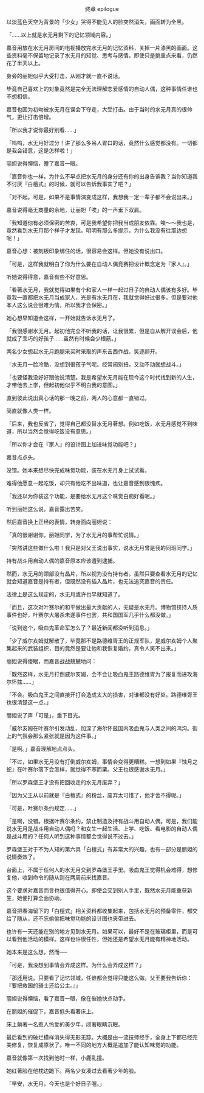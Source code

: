 <p align="center">终章 epilogue</p>

以淡蓝色天空为背景的「少女」哭得不能见人的脸突然消失，画面转为全黑。

「……以上就是水无月剩下的记忆领域内容。」

嘉音用放在水无月房间的电视播放完水无月的记忆资料，关掉一片漆黑的画面。这些资料毫不保留地记录了水无月的知觉、思考与感情。即使只是挑重点来看，仍然花了半天以上。

身旁的丽妲似乎大受打击，从刚才就一直不说话。

毕竟自己喜欢上的对象竟然是完全无法理解恋爱感情的自动人偶，这种事情任谁也不想相信。

嘉音也因为初吻被水无月在误会下夺走，大受打击。由于当时的水无月真的很帅气，更让打击倍增。

「所以我才说你最好别看……」

「呜呜，水无月好过分！讲了那么多吊人胃口的话，竟然什么感觉都没有。一切都是我会错意，这是怎样啦！」

丽妲说得懊恼，瞪了嘉音一眼。

「嘉音你也一样，为什么不早点把水无月的身分还有你的出身告诉我？当你知道我不讨厌『白檀式』的时候，就可以告诉我事实了吧？」

「对不起。可是，如果不是事情演变成这样，我想我一定一辈子都不会说出来。」

嘉音说得毫无商量的余地，让丽妲「唉」的一声垂下双肩。

「我知道你有必须保密的苦衷，可是我希望你把我当成朋友依靠。唉～～我也是，竟然看到水无月那个样子才发现。明明有那么多提示，为什么我没有往那边想呢！」

嘉音心想：被刻板印象绑住的话，很容易会这样。但她没有说出口。

「可是，这样我就明白了你为什么要在自动人偶竞赛把设计概念定为『家人』。」

听她说得得意，嘉音有些不好意思。

「看著水无月，我就觉得如果有个和家人一样一起过日子的自动人偶该有多好。毕竟我一直都把水无月当成家人，光是有水无月在，我就觉得好过很多。但是要对他本人这么说会很难为情，所以我才会保密。」

她心想早知道会这样，一开始就告诉水无月了。

「我很感谢水无月。起初他完全不听我的话，让我很累，但是自从解开误会后，他就成了乖巧的好孩子……虽然有时候会少根筋。」

两名少女想起水无月跑腿采买时采取的声东击西作战，笑逐颜开。

「水无月一脸冷酷，没想到很孩子气呢。经常闹别扭，又动不动就想战斗。」

「也要怪我没好好跟他说清楚。我是希望水无月能在现今这个时代找到新的人生，才带他去上学，但起初他似乎不明白我的意图。」

直到彼此说出真心话的那一晚之前，两人的心意都一直错过。

简直就像人类一样。

「后来，我也反省了，觉得自己都没替水无月著想。例如吃饭，水无月感觉不到味道，所以当然会觉得吃饭没有意思。」

「所以你才会在『家人』的设计图上加进味觉功能吧？」

嘉音点点头。

没错。她本来想尽快完成味觉功能，装在水无月身上试试看。

难得他愿意一起吃饭，却只有他吃不出味道，也让嘉音感到很愧疚。

「我还以为你装这个功能，是要给水无月这个味觉白痴好看呢。」

听到丽妲这么说，嘉音露出苦笑。

然后嘉音换上正经的表情，转身面向丽妲说：

「真的很谢谢你，丽妲同学，为了水无月的事帮忙说情。」

「突然讲这些做什么啦！我只是对父王说出事实，说水无月曾是我的同班同学。」

持有战斗用自动人偶的嘉音原本应该遭到逮捕。

然而，水无月的颈部没有晶片，所以视为没有持有者。虽然只要查看水无月的记忆就会知道嘉音是持有者，但既然没有插入晶片，也无法追究嘉音的责任。

法律上是这么规定的，水无月或许也早就知道了。

「而且，这次对叶赛尔的和平做出最大贡献的人，无疑是水无月。博物馆挟持人质事件也好，叶赛尔大屠杀未遂事件也罢，共和国国军几乎什么都没做。」

「说到这个，吸血鬼革命军怎么了？最近新闻都没听到消息。」

「少了威尔亥姆就解散了，毕竟那不是路德维胥王的正规军队，是威尔亥姆个人聚集起来的武装组织，目的竟然是要让他和我恢复婚约，真令人笑不出来。」

丽妲说得傻眼，而嘉音战战兢兢地问：

「既然这样，水无月打倒威尔亥姆，会不会让吸血鬼王路德维胥为了报复而进攻海尔怀兹……」

「不会。吸血鬼王之间直接开打会造成太大的损害，对谁都没有好处。路德维胥王也很清楚这一点。」

丽妲说了声「可是」，垂下目光。

「威尔亥姆在叶赛尔引发动乱，加深了海尔怀兹国内吸血鬼与人类之间的鸿沟。街上的气氛会那么紧张就是因为这件事。」

「是啊。」嘉音理解地点点头。

「不过，如果水无月没有打倒威尔亥姆，事情会变得更糟糕。一想到如果『蚀月之蛇』在叶赛尔落下会怎样，就觉得不寒而栗。父王也很感谢水无月。」

「所以罗森堡王才没有把回收走的水无月废弃？」

「因为父王从以前就是『白檀式』的粉丝，废弃太可惜了，他才舍不得呢。」

「可是，叶赛尔条约规定……」

「是啊，没错。根据叶赛尔条约，禁止制造及持有战斗用自动人偶。可是，我们能说水无月是战斗用自动人偶吗？和女生一起生活、上学、吃饭、看电影的自动人偶是战斗用的？任何人听到这种事情都会觉得说不过去。」

罗森堡王对于不为人知的第六具「白檀式」有非常大的兴趣，也有一部分是丽妲的说情奏效了。

台面上，不属于任何人的水无月交到罗森堡王手里。吸血鬼王觉得机会难得，想修复他，收到命令的随从则在两周前来找嘉音。

这个要求对嘉音而言也很值得开心。即使会交到别人手里，既然水无月能重获新生，她便打算全面协助。

嘉音把春海留下的「白檀式」相关资料都收集起来，包括水无月的预备零件，都交给了随从，还不忘偷偷把味觉功能的设计图也夹带进去。

也许有一天还能在别的地方见到水无月。如果可以，最好不是在玻璃柜里，而是可以看到他活动的模样。这样也许很任性，但她还是希望水无月能有精神地活动。

她本来是这么想，然而──

「可是，我没想到事情会弄成这样。为什么会弄成这样？」

「那还用说。只要看了记忆领域，任谁都会觉得只能这么做。父王要我告诉你：『要把救国的骑士还给公主。』」

丽妲说得懊恼，看了嘉音一眼，像在催她快点动手。

在丽妲的催促下，嘉音低头看著床上。

床上躺著一名惹人怜爱的美少年，闭著眼睛沉眠。

最后看到的破烂模样消失得无影无踪。大概是由一流技师经手，全身上下都已经完美修复，恢复成原状了。唯一不同的地方大概是追加了能认知味觉的功能。

嘉音就像第一次找到他时一样，小鹿乱撞。

她红著脸在他枕边跪下。两名少女凑过去看著少年的脸。

「早安，水无月，今天也是个好日子喔。」

